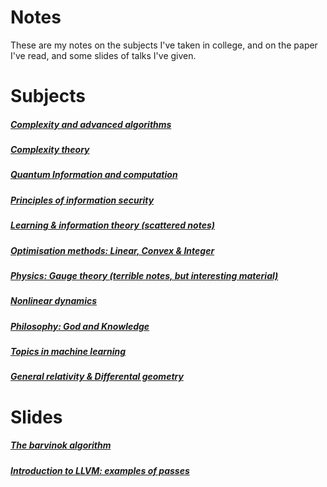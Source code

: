 # Notes
These are my notes on the subjects I've taken in college, and on the paper I've read, and
some slides of talks I've given.

# Subjects
##### [Complexity and advanced algorithms](./advanced-algorithms/main.pdf)
##### [Complexity theory](./complexity/main.pdf)
##### [Quantum Information and computation](./quantum-computation/main.pdf)
##### [Principles of information security](./information-security/main.pdf)
##### [Learning & information theory (scattered notes)](./learningtheory/main.pdf)
##### [Optimisation methods: Linear, Convex & Integer](./optimisation/main.pdf)
##### [Physics: Gauge theory (terrible notes, but interesting material)](./physics/main.pdf)
##### [Nonlinear dynamics](./nonlineardynamics/main.pdf)
##### [Philosophy: God and Knowledge](./philosophy-god-knowledge/main.pdf)
##### [Topics in machine learning](./topics-in-ml/main.pdf)
##### [General relativity & Differental geometry](./diffgeo/main.pdf)

# Slides
##### [The barvinok algorithm](./barvinok/slides.pdf)
##### [Introduction to LLVM: examples of passes](./talk-intro-llvm/talk-llvm-c-compiler.org)
